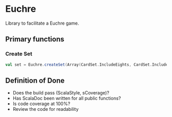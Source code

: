 # Euchre
Library to facilitate a Euchre game.

## Primary functions


### Create Set
```scala
val set = Euchre.createSet(Array(CardSet.IncludeEights, CardSet.IncludeSevens))
```

## Definition of Done
 * Does the build pass (ScalaStyle, sCoverage)?
 * Has ScalaDoc been written for all public functions?
 * Is code coverage at 100%?
 * Review the code for readability
